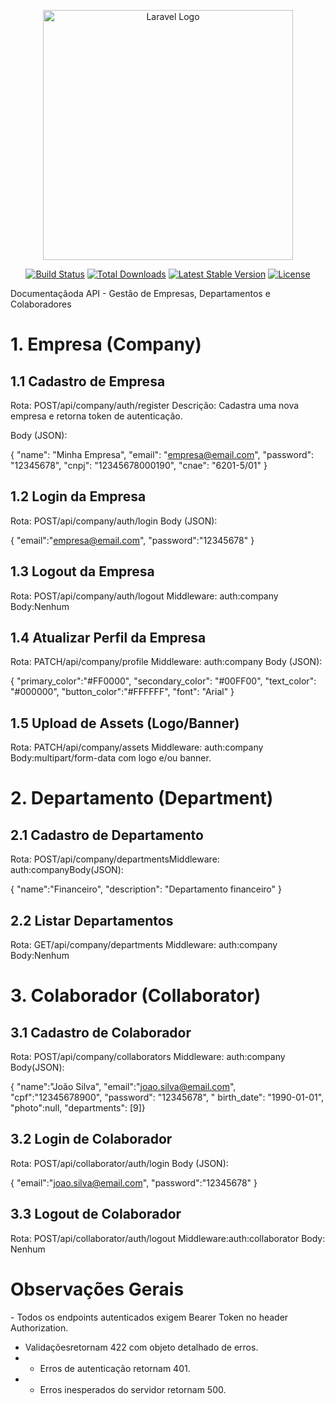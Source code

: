 <p align="center"><a href="https://laravel.com" target="_blank"><img src="https://raw.githubusercontent.com/laravel/art/master/logo-lockup/5%20SVG/2%20CMYK/1%20Full%20Color/laravel-logolockup-cmyk-red.svg" width="400" alt="Laravel Logo"></a></p>

<p align="center">
<a href="https://github.com/laravel/framework/actions"><img src="https://github.com/laravel/framework/workflows/tests/badge.svg" alt="Build Status"></a>
<a href="https://packagist.org/packages/laravel/framework"><img src="https://img.shields.io/packagist/dt/laravel/framework" alt="Total Downloads"></a>
<a href="https://packagist.org/packages/laravel/framework"><img src="https://img.shields.io/packagist/v/laravel/framework" alt="Latest Stable Version"></a>
<a href="https://packagist.org/packages/laravel/framework"><img src="https://img.shields.io/packagist/l/laravel/framework" alt="License"></a>
</p>

Documentaçãoda API - Gestão de Empresas, Departamentos e Colaboradores

1\. Empresa (Company)
=====================

1.1 Cadastro de Empresa
-----------------------

Rota: POST/api/company/auth/register
Descrição: Cadastra uma nova empresa e retorna token de autenticação.

Body (JSON):

{
  "name": "Minha Empresa",
  "email": "empresa@email.com",
  "password": "12345678",
  "cnpj": "12345678000190",
  "cnae": "6201-5/01"
}

1.2 Login da Empresa
--------------------

Rota: POST/api/company/auth/login
Body (JSON):

{ 
"email":"empresa@email.com", 
"password":"12345678"
}

1.3 Logout da Empresa
---------------------

Rota: POST/api/company/auth/logout
Middleware: auth:company
Body:Nenhum

1.4 Atualizar Perfil da Empresa
-------------------------------

Rota: PATCH/api/company/profile
Middleware: auth:company
Body (JSON):

{ 
"primary\_color":"#FF0000", 
"secondary\_color": "#00FF00", 
"text\_color": "#000000", 
"button\_color":"#FFFFFF", 
"font": "Arial"
}

1.5 Upload de Assets (Logo/Banner)
----------------------------------

Rota: PATCH/api/company/assets
Middleware: auth:company
Body:multipart/form-data com logo e/ou banner.

2\. Departamento (Department)
=============================

2.1 Cadastro de Departamento
----------------------------

Rota: POST/api/company/departmentsMiddleware: auth:companyBody(JSON):

{ 
"name":"Financeiro", 
"description": "Departamento financeiro"
}

2.2 Listar Departamentos
------------------------

Rota: GET/api/company/departments
Middleware: auth:company
Body:Nenhum

3\. Colaborador (Collaborator)
==============================

3.1 Cadastro de Colaborador
---------------------------

Rota: POST/api/company/collaborators
Middleware: auth:company
Body(JSON):

{ 
"name":"João Silva", 
"email":"joao.silva@email.com", 
"cpf":"12345678900", 
"password": "12345678", "
birth_date": "1990-01-01", 
"photo":null, 
"departments": \[9\]}

3.2 Login de Colaborador
------------------------

Rota: POST/api/collaborator/auth/login
Body (JSON):

{ 
"email":"joao.silva@email.com", 
"password":"12345678"
}

3.3 Logout de Colaborador
-------------------------

Rota: POST/api/collaborator/auth/logout
Middleware:auth:collaborator
Body: Nenhum

Observações Gerais
==================

\- Todos os endpoints autenticados exigem Bearer Token no header Authorization.
- Validaçõesretornam 422 com objeto detalhado de erros.
- - Erros de autenticação retornam 401.
- - Erros inesperados do servidor retornam 500.
